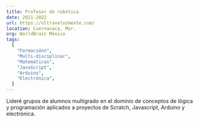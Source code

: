 ```yaml
---
title: Profesor de robótica
date: 2021-2022
url: https://ultravelozmente.com/
location: Cuernavaca, Mor.
org: WorldBrain México
tags:
  [
    "Formaciónn",
    "Multi-disciplinar",
    "Matemáticas",
    "JavaScript",
    "Arduino",
    "Electrónica",
  ]
---
```


Lideré grupos de alumnos multigrado en el dominio de conceptos de lógica y programación aplicados a proyectos de Scratch, Javascript, Arduino y electrónica.
